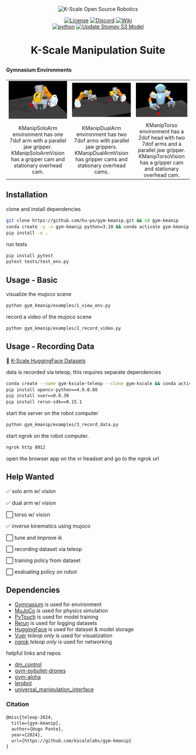 <p align="center">
  <picture>
    <img alt="K-Scale Open Source Robotics" src="https://media.kscale.dev/kscale-open-source-header.png" style="max-width: 100%;">
  </picture>
</p>

<div align="center">

[![License](https://img.shields.io/badge/license-MIT-green)](https://github.com/kscalelabs/gym-ksuite/main/LICENSE)
[![Discord](https://img.shields.io/discord/1224056091017478166)](https://discord.gg/k5mSvCkYQh)
[![Wiki](https://img.shields.io/badge/wiki-humanoids-black)](https://humanoids.wiki)
<br />
[![python](https://img.shields.io/badge/-Python_3.10-blue?logo=python&logoColor=white)](https://github.com/pre-commit/pre-commit)
[![Update Stompy S3 Model](https://github.com/kscalelabs/sim/actions/workflows/update_stompy_s3.yml/badge.svg)](https://github.com/kscalelabs/sim/actions/workflows/update_stompy_s3.yml)

</div>
<h1 align="center">
    <p>K-Scale Manipulation Suite</p>
</h1>

#### Gymnasium Environments

<table>
  <tr>
    <td><img src="assets/solo_arm.png" width="100%" alt="KManipSoloArm Env"/></td>
    <td><img src="assets/dual_arm.png" width="100%" alt="KManipDualArm Env"/></td>
    <td><img src="assets/full_body.png" width="100%" alt="KManipTorso Env"/></td>
  </tr>
  <tr>
    <td align="center">KManipSoloArm environment has one 7dof arm with a parallel jaw gripper. KManipSoloArmVision has a gripper cam and stationary overhead cam.</td>
    <td align="center">KManipDualArm environment has two 7dof arms with parallel jaw grippers. KManipDualArmVision has gripper cams and stationary overhead cams.</td>
    <td align="center">KManipTorso environment has a 2dof head with two 7dof arms and a parallel jaw gripper. KManipTorsoVision has a gripper cam and stationary overhead cam.</td>
  </tr>
</table>

## Installation

clone and install dependencies

```bash
git clone https://github.com/hu-po/gym-kmanip.git && cd gym-kmanip
conda create -y -n gym-kmanip python=3.10 && conda activate gym-kmanip
pip install -e .
```

run tests

```bash
pip install pytest
pytest tests/test_env.py
```

## Usage - Basic

visualize the mujoco scene

```bash
python gym_kmanip/examples/1_view_env.py
```

record a video of the mujoco scene

```bash
python gym_kmanip/examples/2_record_video.py
```

## Usage - Recording Data

🤗 [K-Scale HuggingFace Datasets](https://huggingface.co/kscalelabs)

data is recorded via teleop, this requires separate dependencies

```bash
conda create --name gym-kscale-teleop --clone gym-kscale && conda activate gym-kscale-teleop
pip install opencv-python==4.9.0.80
pip install vuer==0.0.30
pip install rerun-sdk==0.15.1
```

start the server on the robot computer

```bash
python gym_kmanip/examples/3_record_data.py
```

start ngrok on the robot computer.

```bash
ngrok http 8012
```

open the browser app on the vr headset and go to the ngrok url

## Help Wanted

✅ solo arm w/ vision

✅ dual arm w/ vision

⬜️ torso w/ vision

✅ inverse kinematics using mujoco

⬜️ tune and improve ik

⬜️ recording dataset via teleop

⬜️ training policy from dataset

⬜️ evaluating policy on robot

## Dependencies

- [Gymnasium](https://gymnasium.farama.org/) is used for environment
- [MuJoCo](http://www.mujoco.org/) is used for physics simulation
- [PyTouch](https://pytorch.org/) is used for model training
- [Rerun](https://github.com/rerun-io/rerun/) is used for logging datasets
- [HuggingFace](https://huggingface.co/) is used for dataset & model storage 
- [Vuer](https://github.com/vuer-ai/vuer) *teleop only* is used for visualization
- [ngrok](https://ngrok.com/download) *teleop only* is used for networking

helpful links and repos

- [dm_control](https://github.com/google-deepmind/dm_control)
- [gym-pybullet-drones](https://github.com/utiasDSL/gym-pybullet-drones)
- [gym-aloha](https://github.com/huggingface/gym-aloha)
- [lerobot](https://github.com/huggingface/lerobot)
- [universal_manipulation_interface](https://github.com/real-stanford/universal_manipulation_interface)

### Citation

```
@misc{teleop-2024,
  title={gym-kmanip},
  author={Hugo Ponte},
  year={2024},
  url={https://github.com/kscalelabs/gym-kmanip}
}
```